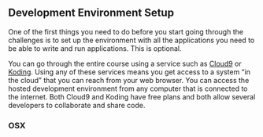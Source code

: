 ## Development Environment Setup

One of the first things you need to do before you start going through the challenges is to set up the environment with all the applications you need to be able to write and run applications. This is optional. 

You can go through the entire course using a service such as [Cloud9](https://c9.io/) or [Koding](https://koding.com/). Using any of these services means you get access to a system “in the cloud” that you can reach from your web browser. You can access the hosted development environment from any computer that is connected to the internet. Both Cloud9 and Koding have free plans and both allow several developers to collaborate and share code. 

### OSX

